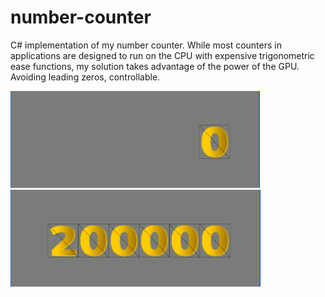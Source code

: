 # number-counter

C# implementation of my number counter. While most counters in applications are designed to run on the CPU with expensive trigonometric ease functions, my solution takes advantage of the power of the GPU. Avoiding leading zeros, controllable.

![number-counter featured gif](https://github.com/yunusbayraktaroglu/number-counter/blob/main/Manual/number-counter-01.gif)
![number-counter featured gif](https://github.com/yunusbayraktaroglu/number-counter/blob/main/Manual/number-counter-02.gif)
